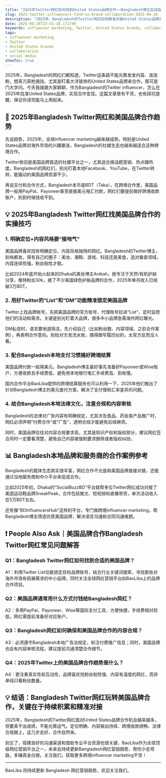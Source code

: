 ```yaml
---
title: "2025年Twitter网红如何找到United States品牌合作——Bangladesh博主实战指南"
slug: 2025-twitter-influencers-find-us-brand-collaboration-2025-04-26
description: "2025年，Bangladesh的Twitter网红如何精准对接United States品牌合作？这篇文章用最接地气的实战经验，帮你避坑、上车，玩转influencer marketing，拿下高价合作。"
date: 2025-04-26T23:41:18.171749
keywords: influencer marketing, Twitter, United States brands, collaboration, social media
tags:
- influencer marketing
- Twitter
- United States brands
- collaboration
- social media
showToc: true
---
```


2025年，Bangladesh的网红们都知道，Twitter这条路不能光靠发发内容、涨涨粉，想真刀真枪搞钱，尤其是盯着大洋彼岸的United States品牌来合作，那可是门大学问。今天我就跟大家聊聊，作为Bangladesh的Twitter influencer，怎么在2025年找准United States品牌，实现合作变现。这篇文章里有干货，也有踩坑提醒，保证你读完能马上用起来。

## 📢 2025年Bangladesh Twitter网红和美国品牌合作趋势

先说趋势，2025年，全球influencer marketing越来越成熟，特别是United States品牌对海外市场的兴趣暴涨，Bangladesh的社媒生态也越来越适合这种跨境合作。

Twitter依旧是美国品牌首选的社媒平台之一，尤其适合搞话题营销、热点蹭热度。Bangladesh的网红们，别光盯着本地Facebook、YouTube，在Twitter转转，能撬动的美国品牌资源不少。

再说支付和合作方式，Bangladesh本币是BDT（Taka），在跨境合作里，美国品牌一般用PayPal、Payoneer甚至直接美元电汇付款，网红们要提前做好跨境收款账户，别到时候钱收不到。

## 💡 2025年Bangladesh Twitter网红找美国品牌合作的实操技巧

### 1. 明确定位+内容风格要“接地气”

美国品牌喜欢找有明确定位、内容风格独特的网红。Bangladesh的Twitter博主，别啥都发，得有自己的圈子：美妆、潮鞋、游戏、科技还是美食，选对垂直领域，内容连续性强，粉丝粘性才稳。

比如2024年底开始火起来的Dhaka的美妆博主Anikah，她专注于天然/有机护肤分享，推特粉丝30k，接了不少美国绿色护肤品牌的合作，2025年单月收入已经破3万BDT。

### 2. 用好Twitter的“List”和“DM”功能精准锁定美国品牌

Twitter上找品牌账号，先把美国品牌的官方账号、代理账号拉进“List”，定时监控他们的活动和需求。关键是别光盯着大品牌，很多中小品牌急需海外网红曝光。

DM私信时，语言要地道简洁，先介绍自己（比如粉丝数、内容领域、之前合作案例），再表明合作意向。别给对方发流水账，搞得跟写履历似的，太官方反而没人看。

### 3. 配合Bangladesh本地支付习惯搞好跨境结算

美国品牌付款一般用美元，Bangladesh博主最好事先准备好Payoneer或Wise账户，方便收款且手续费低，避免用本地银行电汇手续费高、到账慢。

国内合作平台BaoLiba提供的跨境结算服务也可以利用一下，2025年他们推出了针对Bangladesh博主的美元直付方案，解决了支付慢和汇率差异的问题。

### 4. 结合Bangladesh本地法律文化，注意合规和内容审核

Bangladesh的法律对广告内容有明确规定，尤其涉及食品、药妆类产品推广时，网红必须声明“付费合作”或“广告”，透明合规才能避免后续麻烦。

同时，美国品牌往往对内容合规要求高，尤其是知识产权和版权部分，建议网红签合同时一定要看清楚，避免自己内容被强制要求删除或者版权纠纷。

## 📊 Bangladesh本地品牌和服务商的合作案例参考

Bangladesh的载体生态其实很丰富，网红合作不光是和美国品牌直接对接，还能通过当地服务商和中介平台来促成合作。

比如2025年初，Dhaka的“SocialBuzzBD”平台就帮多位Twitter网红成功对接了美国运动鞋品牌SneakPeak，合作包括推文、短视频和直播带货，单次活动收入在5万BDT左右。

还有像“BDInfluencersHub”这样的平台，专门做跨境influencer marketing，帮Bangladesh博主筛选优质美国品牌，解决语言沟通和合同沟通难题。

## ❗ People Also Ask｜美国品牌合作Bangladesh Twitter网红常见问题解答

### Q1：Bangladesh Twitter网红如何找到合适的美国品牌？  
A1：利用Twitter List功能锁定目标品牌账号，结合行业关键词搜索，寻找那些对海外市场有拓展需求的中小品牌。同时关注全球网红营销平台如BaoLiba上的品牌合作项目。

### Q2：美国品牌通常用什么方式付钱给Bangladesh网红？  
A2：多用PayPal、Payoneer、Wise等国际支付工具，方便快捷，手续费相对较低。网红需提前准备好对应账户。

### Q3：Bangladesh网红如何确保和美国品牌合作的内容合规？  
A3：必须遵守Bangladesh本地广告法规定，标注付费推广信息；同时，美国品牌也会有内容审核流程，建议提前沟通清楚合作细节。

### Q4：2025年Twitter上的美国品牌合作趋势是什么？  
A4：更注重真实性和互动性，品牌喜欢找粉丝粘性强、内容有温度的网红，而非单纯只看粉丝数量。

## 💡 结语：Bangladesh Twitter网红玩转美国品牌合作，关键在于持续积累和精准对接

2025年，Bangladesh的Twitter网红面对United States品牌合作机会越来越多，但要真干出成绩，不能光靠运气。定位明确、内容输出持续、跨境收款顺畅、法律合规跟上，这几步走好，合作自然来。

别忘了，搭建良好的沟通渠道和借助专业平台资源也很关键，BaoLiba作为全球顶级网红营销平台之一，未来会持续更新Bangladesh网红营销趋势，帮你少走弯路，多赚真金白银。关注我们，获取更多跨境influencer marketing干货！

---

BaoLiba 将持续更新 Bangladesh 网红营销趋势，欢迎关注我们。